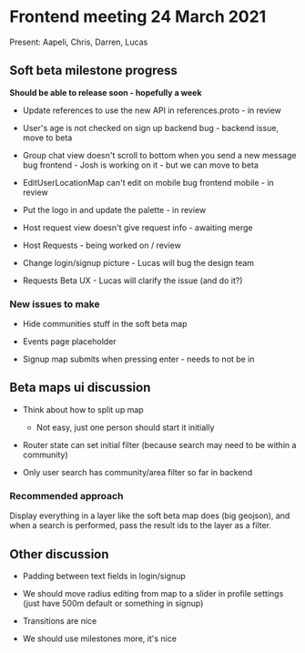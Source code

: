 # Frontend meeting 24 March 2021

Present: Aapeli, Chris, Darren, Lucas

## Soft beta milestone progress

**Should be able to release soon - hopefully a week**

- Update references to use the new API in references.proto - in review

- User's age is not checked on sign up backend bug - backend issue, move to beta

- Group chat view doesn't scroll to bottom when you send a new message bug frontend -
Josh is working on it - but we can move to beta

- EditUserLocationMap can't edit on mobile bug frontend mobile - in review

- Put the logo in and update the palette - in review

- Host request view doesn't give request info - awaiting merge

- Host Requests - being worked on / review

- Change login/signup picture - Lucas will bug the design team

- Requests Beta UX - Lucas will clarify the issue (and do it?)

### New issues to make

- Hide communities stuff in the soft beta map

- Events page placeholder

- Signup map submits when pressing enter - needs to not be in <form>

## Beta maps ui discussion

- Think about how to split up map

  - Not easy, just one person should start it initially

- Router state can set initial filter (because search may need to be within a community)

- Only user search has community/area filter so far in backend

### Recommended approach

Display everything in a layer like the soft beta map does (big geojson), and when a search is performed, pass the result ids to the layer as a filter.

## Other discussion

- Padding between text fields in login/signup

- We should move radius editing from map to a slider in profile settings (just have 500m default or something in signup)

- Transitions are nice

- We should use milestones more, it's nice
